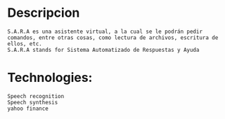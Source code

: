 # Descripcion

    S.A.R.A es una asistente virtual, a la cual se le podrán pedir comandos, entre otras cosas, como lectura de archivos, escritura de ellos, etc.
    S.A.R.A stands for Sistema Automatizado de Respuestas y Ayuda

# Technologies:

    Speech recognition
    Speech synthesis
    yahoo finance
  
